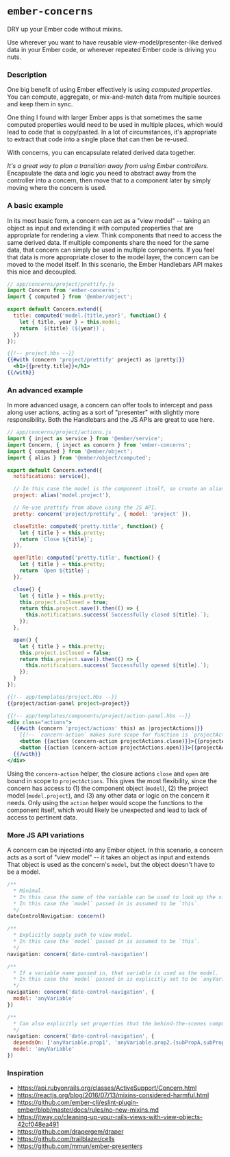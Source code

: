 # `ember-concerns`

DRY up your Ember code without mixins.

Use wherever you want to have reusable view-model/presenter-like derived data in your Ember code, or wherever repeated Ember code is driving you nuts.

### Description

One big benefit of using Ember effectively is using *computed properties*. You can compute, aggregate, or mix-and-match data from multiple sources and keep them in sync.

One thing I found with larger Ember apps is that sometimes the same computed properties would need to be used in multiple places, which would lead to code that is copy/pasted. In a lot of circumstances, it's appropriate to extract that code into a single place that can then be re-used.

With concerns, you can encapsulate related derived data together.

*It's a great way to plan a transition away from using Ember controllers.* Encapsulate the data and logic you need to abstract away from the controller into a concern, then move that to a component later by simply moving where the concern is used.

### A basic example

In its most basic form, a concern can act as a "view model" -- taking an object as input and extending it with computed properties that are appropriate for rendering a view. Think components that need to access the same derived data. If multiple components share the need for the same data, that concern can simply be used in multiple components. If you feel that data is more appropriate closer to the model layer, the concern can be moved to the model itself. In this scenario, the Ember Handlebars API makes this nice and decoupled.

```js
// app/concerns/project/prettify.js
import Concern from 'ember-concerns';
import { computed } from '@ember/object';

export default Concern.extend({
  title: computed('model.{title,year}', function() {
    let { title, year } = this.model;
    return `${title} (${year})`;
  })
});
```

```hbs
{{!-- project.hbs --}}
{{#with (concern 'project/prettify' project) as |pretty|}}
  <h1>{{pretty.title}}</h1>
{{/with}}
```


### An advanced example

In more advanced usage, a concern can offer tools to intercept and pass along user actions, acting as a sort of "presenter" with slightly more responsibility. Both the Handlebars and the JS APIs are great to use here.

```js
// app/concerns/project/actions.js
import { inject as service } from '@ember/service';
import Concern, { inject as concern } from 'ember-concerns';
import { computed } from '@ember/object';
import { alias } from '@ember/object/computed';

export default Concern.extend({
  notifications: service(),

  // In this case the model is the component itself, so create an alias to the thing we need.
  project: alias('model.project'),

  // Re-use prettify from above using the JS API.
  pretty: concern('project/prettify', { model: 'project' }),

  closeTitle: computed('pretty.title', function() {
    let { title } = this.pretty;
    return `Close ${title}`;
  }),

  openTitle: computed('pretty.title', function() {
    let { title } = this.pretty;
    return `Open ${title}`;
  }),

  close() {
    let { title } = this.pretty;
    this.project.isClosed = true;
    return this.project.save().then(() => {
      this.notifications.success(`Successfully closed ${title}.`);
    });
  },

  open() {
    let { title } = this.pretty;
    this.project.isClosed = false;
    return this.project.save().then(() => {
      this.notifications.success(`Successfully opened ${title}.`);
    });
  }
});
```

```hbs
{{!-- app/templates/project.hbs --}}
{{project/action-panel project=project}}

{{!-- app/templates/components/project/action-panel.hbs --}}
<div class="actions">
  {{#with (concern 'project/actions' this) as |projectActions|}}
    {{!-- `concern-action` makes sure scope for function is `projectActions` --}}
    <button {{action (concern-action projectActions.close)}}>{{projectActions.closeTitle}}</button>
    <button {{action (concern-action projectActions.open)}}>{{projectActions.openTitle}}</button>
  {{/with}}
</div>
```

Using the `concern-action` helper, the closure actions `close` and `open` are bound in scope to `projectActions`. This gives the most flexibility, since the concern has access to (1) the component object (`model`), (2) the project model (`model.project`), and (3) any other data or logic on the concern it needs. Only using the `action` helper would scope the functions to the component itself, which would likely be unexpected and lead to lack of access to pertinent data.


### More JS API variations

A concern can be injected into any Ember object. In this scenario, a concern acts as a sort of "view model" -- it takes an object as input and extends  That object is used as the concern's `model`, but the object doesn't have to be a model.

```js
/**
  * Minimal.
  * In this case the name of the variable can be used to look up the view model.
  * In this case the `model` passed in is assumed to be `this`.
  */
dateControlNavigation: concern()

/**
  * Explicitly supply path to view model.
  * In this case the `model` passed in is assumed to be `this`.
  */
navigation: concern('date-control-navigation')

/**
  * If a variable name passed in, that variable is used as the model.
  * In this case the `model` passed in is explicitly set to be `anyVariable`.
  */
navigation: concern('date-control-navigation', {
  model: 'anyVariable'
})

/**
  * Can also explicitly set properties that the behind-the-scenes computed property depends on:
  */
navigation: concern('date-control-navigation', {
  dependsOn: ['anyVariable.prop1', 'anyVariable.prop2.{subPropA,subPropB}'],
  model: 'anyVariable'
})
```

### Inspiration

- https://api.rubyonrails.org/classes/ActiveSupport/Concern.html
- https://reactjs.org/blog/2016/07/13/mixins-considered-harmful.html
- https://github.com/ember-cli/eslint-plugin-ember/blob/master/docs/rules/no-new-mixins.md
- https://jtway.co/cleaning-up-your-rails-views-with-view-objects-42cf048ea491
- https://github.com/drapergem/draper
- https://github.com/trailblazer/cells
- https://github.com/mmun/ember-presenters